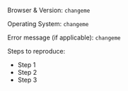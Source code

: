 Browser & Version: `changeme`

Operating System: `changeme`

Error message (if applicable): `changeme`

Steps to reproduce:

* Step 1
* Step 2
* Step 3
